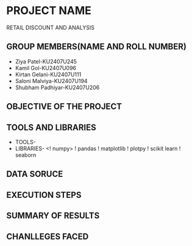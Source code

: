# PROJECT NAME
RETAIL DISCOUNT AND ANALYSIS
## GROUP MEMBERS(NAME AND ROLL NUMBER)
* Ziya Patel-KU2407U245
* Kamil Gol-KU2407U096
* Kirtan Gelani-KU2407U111
* Saloni Malviya-KU2407U194
* Shubham Padhiyar-KU2407U206
## OBJECTIVE OF THE PROJECT
## TOOLS AND LIBRARIES
* TOOLS-
* LIBRARIES-
<! numpy>
! pandas
! matplotlib
! plotpy
! scikit learn
! seaborn
## DATA SORUCE
## EXECUTION STEPS
## SUMMARY OF RESULTS
## CHANLLEGES FACED

